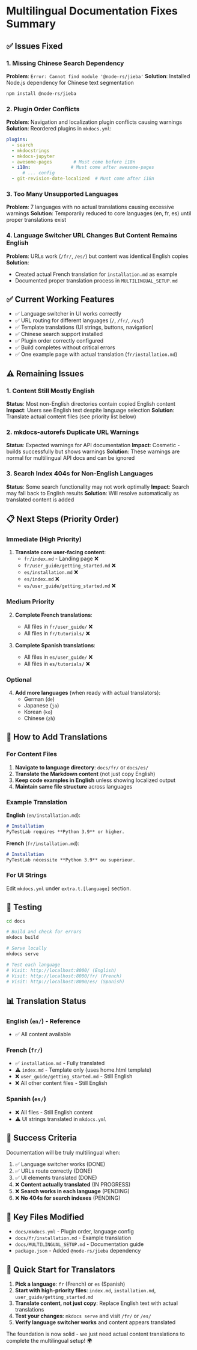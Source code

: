 # Multilingual Documentation Fixes Summary

## ✅ Issues Fixed

### 1. Missing Chinese Search Dependency
**Problem**: `Error: Cannot find module '@node-rs/jieba'`
**Solution**: Installed Node.js dependency for Chinese text segmentation
```bash
npm install @node-rs/jieba
```

### 2. Plugin Order Conflicts
**Problem**: Navigation and localization plugin conflicts causing warnings
**Solution**: Reordered plugins in `mkdocs.yml`:
```yaml
plugins:
  - search
  - mkdocstrings
  - mkdocs-jupyter
  - awesome-pages        # Must come before i18n
  - i18n:               # Must come after awesome-pages
      # ... config
  - git-revision-date-localized  # Must come after i18n
```

### 3. Too Many Unsupported Languages
**Problem**: 7 languages with no actual translations causing excessive warnings
**Solution**: Temporarily reduced to core languages (en, fr, es) until proper translations exist

### 4. Language Switcher URL Changes But Content Remains English
**Problem**: URLs work (`/fr/`, `/es/`) but content was identical English copies
**Solution**: 
- Created actual French translation for `installation.md` as example
- Documented proper translation process in `MULTILINGUAL_SETUP.md`

## ✅ Current Working Features

- ✅ Language switcher in UI works correctly
- ✅ URL routing for different languages (`/`, `/fr/`, `/es/`)
- ✅ Template translations (UI strings, buttons, navigation)
- ✅ Chinese search support installed
- ✅ Plugin order correctly configured
- ✅ Build completes without critical errors
- ✅ One example page with actual translation (`fr/installation.md`)

## ⚠️ Remaining Issues

### 1. Content Still Mostly English
**Status**: Most non-English directories contain copied English content
**Impact**: Users see English text despite language selection
**Solution**: Translate actual content files (see priority list below)

### 2. mkdocs-autorefs Duplicate URL Warnings
**Status**: Expected warnings for API documentation
**Impact**: Cosmetic - builds successfully but shows warnings
**Solution**: These warnings are normal for multilingual API docs and can be ignored

### 3. Search Index 404s for Non-English Languages
**Status**: Some search functionality may not work optimally
**Impact**: Search may fall back to English results
**Solution**: Will resolve automatically as translated content is added

## 📋 Next Steps (Priority Order)

### Immediate (High Priority)
1. **Translate core user-facing content**:
   - `fr/index.md` - Landing page ❌
   - `fr/user_guide/getting_started.md` ❌
   - `es/installation.md` ❌
   - `es/index.md` ❌
   - `es/user_guide/getting_started.md` ❌

### Medium Priority
2. **Complete French translations**:
   - All files in `fr/user_guide/` ❌
   - All files in `fr/tutorials/` ❌

3. **Complete Spanish translations**:
   - All files in `es/user_guide/` ❌
   - All files in `es/tutorials/` ❌

### Optional
4. **Add more languages** (when ready with actual translators):
   - German (`de`)
   - Japanese (`ja`)
   - Korean (`ko`)
   - Chinese (`zh`)

## 🔧 How to Add Translations

### For Content Files
1. **Navigate to language directory**: `docs/fr/` or `docs/es/`
2. **Translate the Markdown content** (not just copy English)
3. **Keep code examples in English** unless showing localized output
4. **Maintain same file structure** across languages

### Example Translation
**English** (`en/installation.md`):
```markdown
# Installation
PyTestLab requires **Python 3.9** or higher.
```

**French** (`fr/installation.md`):
```markdown
# Installation
PyTestLab nécessite **Python 3.9** ou supérieur.
```

### For UI Strings
Edit `mkdocs.yml` under `extra.t.[language]` section.

## 🧪 Testing

```bash
cd docs

# Build and check for errors
mkdocs build

# Serve locally
mkdocs serve

# Test each language
# Visit: http://localhost:8000/ (English)
# Visit: http://localhost:8000/fr/ (French)
# Visit: http://localhost:8000/es/ (Spanish)
```

## 📊 Translation Status

### English (`en/`) - Reference
- ✅ All content available

### French (`fr/`)
- ✅ `installation.md` - Fully translated
- ⚠️ `index.md` - Template only (uses home.html template)
- ❌ `user_guide/getting_started.md` - Still English
- ❌ All other content files - Still English

### Spanish (`es/`)
- ❌ All files - Still English content
- ⚠️ UI strings translated in `mkdocs.yml`

## 🎯 Success Criteria

Documentation will be truly multilingual when:

1. ✅ Language switcher works (DONE)
2. ✅ URLs route correctly (DONE)
3. ✅ UI elements translated (DONE)
4. ❌ **Content actually translated** (IN PROGRESS)
5. ❌ **Search works in each language** (PENDING)
6. ❌ **No 404s for search indexes** (PENDING)

## 📁 Key Files Modified

- `docs/mkdocs.yml` - Plugin order, language config
- `docs/fr/installation.md` - Example translation
- `docs/MULTILINGUAL_SETUP.md` - Documentation guide
- `package.json` - Added `@node-rs/jieba` dependency

## 🚀 Quick Start for Translators

1. **Pick a language**: `fr` (French) or `es` (Spanish)
2. **Start with high-priority files**: `index.md`, `installation.md`, `user_guide/getting_started.md`
3. **Translate content, not just copy**: Replace English text with actual translations
4. **Test your changes**: `mkdocs serve` and visit `/fr/` or `/es/`
5. **Verify language switcher works** and content appears translated

The foundation is now solid - we just need actual content translations to complete the multilingual setup! 🌍